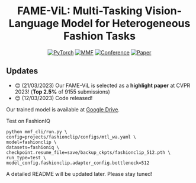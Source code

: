 <div align="center">

# FAME-ViL: Multi-Tasking Vision-Language Model for Heterogeneous Fashion Tasks

<a href="https://pytorch.org/get-started/locally/"><img alt="PyTorch" src="https://img.shields.io/badge/PyTorch-ee4c2c?logo=pytorch&logoColor=white"></a>
<a href="https://mmf.sh/"><img alt="MMF" src="https://img.shields.io/badge/MMF-0054a6?logo=meta&logoColor=white"></a>
[![Conference](http://img.shields.io/badge/CVPR-2023(Highlight)-6790AC.svg)](https://cvpr.thecvf.com/)
[![Paper](http://img.shields.io/badge/Paper-arxiv.2303.02483-B31B1B.svg)](https://arxiv.org/abs/2303.02483)

</div>

## Updates
- :heart_eyes: (21/03/2023) Our FAME-ViL is selected as a **highlight paper** at CVPR 2023! (**Top 2.5%** of 9155 submissions)
- :blush: (12/03/2023) Code released!

Our trained model is available at [Google Drive](https://drive.google.com/drive/folders/17YflGKqt4sLbsfCSKZTGzdwaP9JcO7aN?usp=sharing).

Test on FashionIQ
```
python mmf_cli/run.py \
config=projects/fashionclip/configs/mtl_wa.yaml \
model=fashionclip \
datasets=fashioniq \
checkpoint.resume_file=save/backup_ckpts/fashionclip_512.pth \
run_type=test \
model_config.fashionclip.adapter_config.bottleneck=512
```

A detailed README will be updated later. Please stay tuned!
